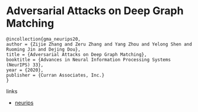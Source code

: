 # Adversarial Attacks on Deep Graph Matching

```
@incollection{gma_neurips20,
author = {Zijie Zhang and Zeru Zhang and Yang Zhou and Yelong Shen and Ruoming Jin and Dejing Dou},
title = {Adversarial Attacks on Deep Graph Matching},
booktitle = {Advances in Neural Information Processing Systems (NeurIPS) 33},
year = {2020},
publisher = {Curran Associates, Inc.}
}
```

links
- [neurips](https://nips.cc/Conferences/2020/ScheduleMultitrack?event=19008)
